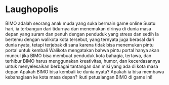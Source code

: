 # Laughopolis

BIMO adalah seorang anak muda yang suka bermain game online Suatu hari, ia terbangun dari tidurnya dan menemukan dirinya di dunia masa depan yang suram dan penuh dengan penduduk yang stress dan sedih Ia bertemu dengan walikota kota tersebut, yang ternyata juga berasal dari dunia nyata, tetapi terjebak di sana karena tidak bisa menemukan pintu portal untuk kembali Walikota mengatakan bahwa pintu portal hanya akan muncul jika BIMO bisa membuat penduduk kota bahagia, tertawa, dan terhibur BIMO harus menggunakan kreativitas, humor, dan kecerdasannya untuk menyelesaikan berbagai tantangan dan misi yang ada di kota masa depan Apakah BIMO bisa kembali ke dunia nyata? Apakah ia bisa membawa kebahagiaan ke kota masa depan? Ikuti petualangan BIMO di game ini!
